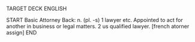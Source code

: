 TARGET DECK
ENGLISH

START
Basic
Attorney
Back: n. (pl. -s) 1 lawyer etc. Appointed to act for another in business or legal matters. 2 us qualified lawyer. [french atorner assign]
END

